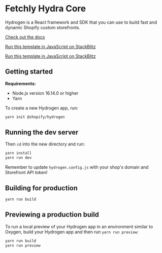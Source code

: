 # Fetchly Hydra Core

Hydrogen is a React framework and SDK that you can use to build fast and dynamic Shopify custom storefronts.

[Check out the docs](https://shopify.dev/custom-storefronts/hydrogen)

[Run this template in JavaScript on StackBlitz](https://stackblitz.com/github/Shopify/hydrogen/tree/dist/templates/demo-store-js?file=package.json)

[Run this template in JavaScript on StackBlitz](https://stackblitz.com/github/Shopify/hydrogen/tree/dist/templates/demo-store-js?file=package.json)

## Getting started

**Requirements:**

- Node.js version 16.14.0 or higher
- Yarn

To create a new Hydrogen app, run:

```bash
yarn init @shopify/hydrogen
```

## Running the dev server

Then `cd` into the new directory and run:

```bash
yarn install
yarn run dev
```

Remember to update `hydrogen.config.js` with your shop's domain and Storefront API token!

## Building for production

```bash
yarn run build
```

## Previewing a production build

To run a local preview of your Hydrogen app in an environment similar to Oxygen, build your Hydrogen app and then run `yarn run preview`:

```bash
yarn run build
yarn run preview
```
